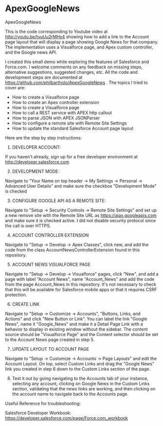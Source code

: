 # ApexGoogleNews
ApexGoogleNews

This is the code corresponding to Youtube video at http://youtu.be/tvuUu2rMHx4  showing how to add a link to the Account page layout that will display a page showing Google News for that company. The implementation uses a Visualforce page, and Apex custom controller, and the Google news API.

I created this small demo while exploring the features of Salesforce and Force.com.  I welcome comments on any feedback on missing steps, alternative suggestions, suggested changes, etc.  All the code and development steps are documented at https://github.com/philbartholo/ApexGoogleNews .  The topics I tried to cover are:

- How to create a Visualforce page
- How to create an Apex controller extension
- How to create a Visualforce page
- How to call a  REST service with APEX http callout
- How to parse  JSON with APEX JSONParser
- How to configure a remote site with Remote Site Settings
- How to update the standard Salesforce Account page layout

Here are the step by step instructions:

1) DEVELOPER ACCOUNT:

If you haven't already, sign up for a free developer environment at http://developer.salesforce.com

2) DEVELOPMENT MODE:

Navigate to "Your Name on top header -> My Settings -> Personal -> Advanced User Details" and make sure the checkbox "Development Mode" is checked

3) CONFIGURE GOOGLE API AS A REMOTE SITE:

Navigate to "Setup -> Security Controls -> Remote Site Settings" and set up a new remove site with the Remote Site URL as https://ajax.googleapis.com and make sure it is checked active.  I did not disable security protocol since the call is over HTTPS.

4) ACCOUNT CONTROLLER EXTENSION

Navigate to "Setup -> Develop -> Apex Classes", click new, and add the code from the class AccountNewsControllerExtension found in this repository.

5) ACCOUNT NEWS VISUALFORCE PAGE

Navigate to "Setup -> Develop -> Visualforce" pages, click "New", and add a page with label "Account News", name "Account_News" and add the code from the page Account_News in this repository.  It's not necessary to check that this will be available for Salesforce mobile apps or that it requires CSRF protection.

6) CREATE LINK

Navigate to "Setup -> Customize -> Accounts", "Buttons, Links, and Actions" and click "New Button or Link".  You can label the link "Google News", name it "Google_News" and make it a Detail Page Link with a behavior to display in existing window without the sidebar.  The content source should be "Visualforce Page" and the Content selector should be set to the Account News page created in step 5.

7) UPDATE LAYOUT TO ACCOUNT PAGE

Navigate to "Setup -> Customize -> Accounts -> Page Layouts" and edit the Account Layout.  On top, select Custom Links and drag the "Google News" link you created in step 6 down to the Custom Links section of the page.

8) Test it out by going navigating to the Accounts tab of your instance, selecting any account, clicking on Google News in the Custom Links section, validating that the news links are working, and then clicking on the account name to navigate back to the Accounts page.

Useful Reference for troubleshooting:

Salesforce Developer Workbook: https://developer.salesforce.com/page/Force.com_workbook
